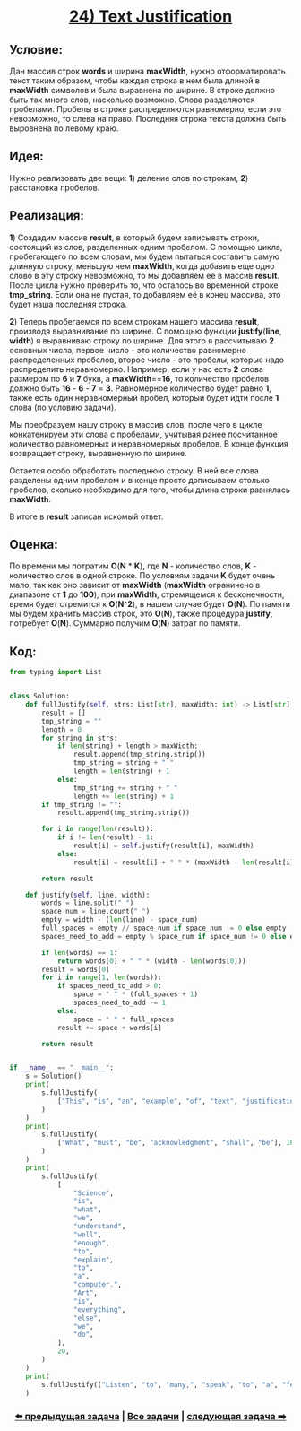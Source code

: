 <div align='center'>
<h1><a href='https://leetcode.com/problems/text-justification/description/'><strong>24) Text Justification</strong></a></h1>
</div>

## **Условие:**

Дан массив строк **words** и ширина **maxWidth**, нужно отформатировать текст таким образом, чтобы каждая строка в нем была длиной в **maxWidth** символов и была выравнена по ширине. В строке должно быть так много слов, насколько возможно. Слова разделяются пробелами. Пробелы в строке распределяются равномерно, если это невозможно, то слева на право. Последняя строка текста должна быть выровнена по левому краю.

## **Идея:**

Нужно реализовать две вещи: **1**) деление слов по строкам, **2**) расстановка пробелов.

## **Реализация:**

**1**) Создадим массив **result**, в который будем записывать строки, состоящий из слов, разделенных одним пробелом. С помощью цикла, пробегающего по всем словам, мы будем пытаться составить самую длинную строку, меньшую чем **maxWidth**, когда добавить еще одно слово в эту строку невозможно, то мы добавляем её в массив **result**. После цикла нужно проверить то, что осталось во временной строке **tmp_string**. Если она не пустая, то добавляем её в конец массива, это будет наша последняя строка.

**2**) Теперь пробегаемся по всем строкам нашего массива **result**, производя выравнивание по ширине. С помощью функции **justify**(**line**, **width**) я выравниваю строку по ширине. Для этого я рассчитываю **2** основных числа, первое число - это количество равномерно распределенных пробелов, второе число - это пробелы, которые надо распределить неравномерно. Например, если у нас есть **2** слова размером по **6** и **7** букв, а **maxWidth**==**16**, то количество пробелов должно быть **16** - **6** - **7** = **3**. Равномерное количество будет равно **1**, также есть один неравномерный пробел, который будет идти после **1** слова (по условию задачи).

Мы преобразуем нашу строку в массив слов, после чего в цикле конкатенируем эти слова с пробелами, учитывая ранее посчитанное количество равномерных и неравномерных пробелов. В конце функция возвращает строку, выравненную по ширине.

Остается особо обработать последнюю строку. В ней все слова разделены одним пробелом и в конце просто дописываем столько пробелов, сколько необходимо для того, чтобы длина строки равнялась **maxWidth**.

В итоге в **result** записан искомый ответ.

## **Оценка:**

По времени мы потратим **O**(**N** * **K**), где **N** - количество слов, **K** - количество слов в одной строке. По условиям задачи **K** будет очень мало, так как оно зависит от **maxWidth** (**maxWidth** ограничено в диапазоне от **1** до **100**), при **maxWidth**, стремящемся к бесконечности, время будет стремится к **O**(**N**^**2**), в нашем случае будет **O**(**N**). По памяти мы будем хранить массив строк, это **O**(**N**), также процедура **justify**, потребует **O**(**N**). Суммарно получим **O**(**N**) затрат по памяти.

## Код:
```python
from typing import List


class Solution:
    def fullJustify(self, strs: List[str], maxWidth: int) -> List[str]:
        result = []
        tmp_string = ""
        length = 0
        for string in strs:
            if len(string) + length > maxWidth:
                result.append(tmp_string.strip())
                tmp_string = string + " "
                length = len(string) + 1
            else:
                tmp_string += string + " "
                length += len(string) + 1
        if tmp_string != "":
            result.append(tmp_string.strip())

        for i in range(len(result)):
            if i != len(result) - 1:
                result[i] = self.justify(result[i], maxWidth)
            else:
                result[i] = result[i] + " " * (maxWidth - len(result[i]))

        return result

    def justify(self, line, width):
        words = line.split(" ")
        space_num = line.count(" ")
        empty = width - (len(line) - space_num)
        full_spaces = empty // space_num if space_num != 0 else empty
        spaces_need_to_add = empty % space_num if space_num != 0 else empty

        if len(words) == 1:
            return words[0] + " " * (width - len(words[0]))
        result = words[0]
        for i in range(1, len(words)):
            if spaces_need_to_add > 0:
                space = " " * (full_spaces + 1)
                spaces_need_to_add -= 1
            else:
                space = " " * full_spaces
            result += space + words[i]

        return result


if __name__ == "__main__":
    s = Solution()
    print(
        s.fullJustify(
            ["This", "is", "an", "example", "of", "text", "justification."], 16
        )
    )
    print(
        s.fullJustify(
            ["What", "must", "be", "acknowledgment", "shall", "be"], 16
        )
    )
    print(
        s.fullJustify(
            [
                "Science",
                "is",
                "what",
                "we",
                "understand",
                "well",
                "enough",
                "to",
                "explain",
                "to",
                "a",
                "computer.",
                "Art",
                "is",
                "everything",
                "else",
                "we",
                "do",
            ],
            20,
        )
    )
    print(
        s.fullJustify(["Listen", "to", "many,", "speak", "to", "a", "few."], 6)
    )

```

<div align='center'><h3><a href='https://github.com/TAskMAster339/PythonAlgorithms/tree/main/23.Find%20the%20Index%20of%20the%20First%20Occurrence%20in%20a%20String'>⬅️ предыдущая задача</a>&nbsp;|&nbsp;<a href='https://github.com/TAskMAster339/PythonAlgorithms/tree/main/README.md'>Все задачи</a>&nbsp;|&nbsp;<a href='https://github.com/TAskMAster339/PythonAlgorithms/tree/main/25.Valid%20Palindrome'>следующая задача ➡️</a></h3></div>